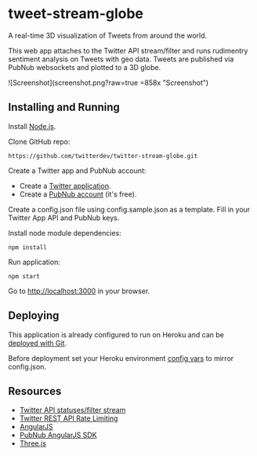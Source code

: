 tweet-stream-globe
==========

A real-time 3D visualization of Tweets from around the world.

This web app attaches to the Twitter API stream/filter and runs rudimentry sentiment analysis on Tweets with geo data. Tweets are published via PubNub websockets and plotted to a 3D globe.

![Screenshot](screenshot.png?raw=true =858x "Screenshot")

Installing and Running
----

Install [Node.js](http://nodejs.org/).

Clone GitHub repo:

```
https://github.com/twitterdev/twitter-stream-globe.git
```

Create a Twitter app and PubNub account:

- Create a [Twitter application](https://apps.twitter.com).
- Create a [PubNub account](https://admin.pubnub.com/#signup) (it's free).

Create a config.json file using config.sample.json as a template. Fill in your Twitter App API and PubNub keys.

Install node module dependencies:

```
npm install 
```

Run application:

```
npm start
```

Go to [http://localhost:3000](http://localhost:3000) in your browser.


Deploying
---
This application is already configured to run on Heroku and can be [deployed with Git](https://devcenter.heroku.com/articles/git).

Before deployment set your Heroku environment [config vars](https://devcenter.heroku.com/articles/config-vars) to mirror config.json.


Resources
----
- [Twitter API statuses/filter stream](https://dev.twitter.com/docs/api/1.1/post/statuses/filter)
- [Twitter REST API Rate Limiting](https://dev.twitter.com/docs/rate-limiting/1.1)
- [AngularJS](https://angularjs.org/)
- [PubNub AngularJS SDK](https://github.com/pubnub/pubnub-angular)
- [Three.js](http://threejs.org/)
